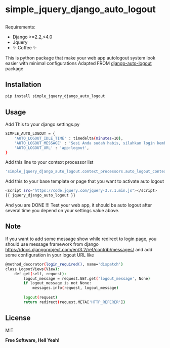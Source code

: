 # simple_jquery_django_auto_logout
## 


Requirements:
- Django >=2.2,<4.0
- Jquery
- ✨ Coffee ✨

This is python package that make your web app autologout system look easier with minimal configurations
Adapted FROM [django-auto-logout](https://pypi.org/project/django-auto-logout/) package

## Installation

```sh
pip install simple_jquery_django_auto_logout
```


## Usage

Add This to your django settings.py
```sh
SIMPLE_AUTO_LOGOUT = {
    'AUTO_LOGOUT_IDLE_TIME' : timedelta(minutes=10),
    'AUTO_LOGOUT_MESSAGE' : 'Sesi Anda sudah habis, silahkan login kembali.',
    'AUTO_LOGOUT_URL' : 'app:logout',
}
```

Add this line to your context processor list
```sh
'simple_jquery_django_auto_logout.context_processors.auto_logout_context'
```

Add this to your base template or page that you want to activate auto logout
```sh
<script src="https://code.jquery.com/jquery-3.7.1.min.js"></script>
{{ jquery_django_auto_logout }}
```
And you are DONE !!! 
Test your web app, it should be auto logout after several time you depend on your settings value above.

## Note
If you want to add some message show while redirect to login page, you should use message framework from django
https://docs.djangoproject.com/en/3.2/ref/contrib/messages/ and add some configuration in your logout URL like 
```sh
@method_decorator(login_required(), name='dispatch')
class LogoutViews(View):
    def get(self, request):
        logout_message = request.GET.get('logout_message', None)
        if logout_message is not None:
            messages.info(request, logout_message)
        
        logout(request)
        return redirect(request.META['HTTP_REFERER'])
```
## License

MIT

**Free Software, Hell Yeah!**